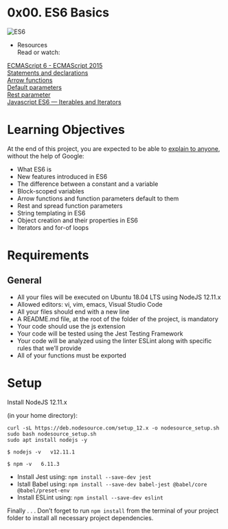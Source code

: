 # 0x00. ES6 Basics  

![ES6](https://s3.amazonaws.com/alx-intranet.hbtn.io/uploads/medias/2019/12/08806026ef621f900121.png?X-Amz-Algorithm=AWS4-HMAC-SHA256&X-Amz-Credential=AKIARDDGGGOUSBVO6H7D%2F20230725%2Fus-east-1%2Fs3%2Faws4_request&X-Amz-Date=20230725T004205Z&X-Amz-Expires=86400&X-Amz-SignedHeaders=host&X-Amz-Signature=e80bd9437d93ca61476fbff031c84121374238afb9628024997d130b27af45dd)  

- Resources  
Read or watch:  

[ECMAScript 6 - ECMAScript 2015](https://intranet.alxswe.com/rltoken/NW1dFLFExQ12_hD8yvkV3A)  
[Statements and declarations](https://intranet.alxswe.com/rltoken/sroRUsUvOZV28V99MHDenw)  
[Arrow functions](https://intranet.alxswe.com/rltoken/N2WLylppCtkkX3YFFtyUHw)  
[Default parameters](https://intranet.alxswe.com/rltoken/kbw9gMO6sdeOKAY23SYVgA)  
[Rest parameter](https://intranet.alxswe.com/rltoken/erZfCvacuGVk9z1CQlJvYQ)  
[Javascript ES6 — Iterables and Iterators](https://intranet.alxswe.com/rltoken/WlEqaX0Hm0SmKHDH9U_EBg)  

# Learning Objectives  
At the end of this project, you are expected to be able to [explain to anyone](https://intranet.alxswe.com/rltoken/KDGvEqVWIsvOQfCcwDNHNg), without the help of Google:  

- What ES6 is  
- New features introduced in ES6  
- The difference between a constant and a variable  
- Block-scoped variables  
- Arrow functions and function parameters default to them  
- Rest and spread function parameters  
- String templating in ES6  
- Object creation and their properties in ES6  
- Iterators and for-of loops  

# Requirements  

##  General  
- All your files will be executed on Ubuntu 18.04 LTS using NodeJS 12.11.x  
- Allowed editors: vi, vim, emacs, Visual Studio Code  
- All your files should end with a new line  
- A README.md file, at the root of the folder of the project, is mandatory  
- Your code should use the js extension  
- Your code will be tested using the Jest Testing Framework  
- Your code will be analyzed using the linter ESLint along with specific rules that we’ll provide  
- All of your functions must be exported  

# Setup  
 Install NodeJS 12.11.x  

(in your home directory):  

`curl -sL https://deb.nodesource.com/setup_12.x -o nodesource_setup.sh`  
`sudo bash nodesource_setup.sh`  
`sudo apt install nodejs -y`  

`
$ nodejs -v  
v12.11.1
`  

`
$ npm -v  
6.11.3  
`  
- Install Jest using: `npm install --save-dev jest`  
- Istall  Babel using: `npm install --save-dev babel-jest @babel/core @babel/preset-env`  
- Install ESLint using: `npm install --save-dev eslint`  

Finally . . . Don’t forget to run `npm install` from the terminal of your project folder to install all necessary project dependencies.
